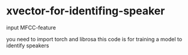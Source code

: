 # xvector-for-identifing-speaker
input MFCC-feature

you need to import torch and librosa
this code is for training a model to identify speakers
